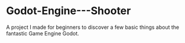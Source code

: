 # Godot-Engine---Shooter
A project I made for beginners to discover a few basic things about the fantastic Game Engine Godot.
